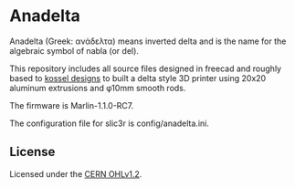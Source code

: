 # Anadelta

Anadelta (Greek: ανάδελτα) means inverted delta and is the name for the algebraic symbol of nabla (or del).

This repository includes all source files designed in freecad and roughly based to [kossel designs](https://github.com/jcrocholl/kossel) to built a delta style 3D printer using 20x20 aluminum extrusions and φ10mm smooth rods.

The firmware is Marlin-1.1.0-RC7.

The configuration file for slic3r is config/anadelta.ini. 

## License

Licensed under the [CERN OHLv1.2](LICENSE).
